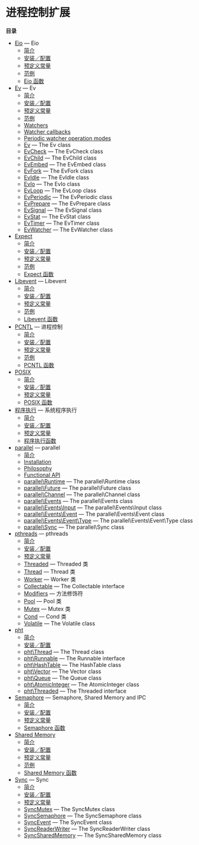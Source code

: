 进程控制扩展
============

**目录**

-   [Eio](/book/eio.html) — Eio
    -   [简介](/intro/eio.html)
    -   [安装／配置](/eio/setup.html)
    -   [预定义常量](/eio/constants.html)
    -   [范例](/eio/examples.html)
    -   [Eio 函数](/ref/eio.html)
-   [Ev](/book/ev.html) — Ev
    -   [简介](/intro/ev.html)
    -   [安装／配置](/ev/setup.html)
    -   [预定义常量](/ev/global/constants.html)
    -   [范例](/ev/examples.html)
    -   [Watchers](/ev/watchers.html)
    -   [Watcher callbacks](/ev/watcher-callbacks.html)
    -   [Periodic watcher operation modes](/ev/periodic-modes.html)
    -   [Ev](/class/ev.html) — The Ev class
    -   [EvCheck](/class/evcheck.html) — The EvCheck class
    -   [EvChild](/class/evchild.html) — The EvChild class
    -   [EvEmbed](/class/evembed.html) — The EvEmbed class
    -   [EvFork](/class/evfork.html) — The EvFork class
    -   [EvIdle](/class/evidle.html) — The EvIdle class
    -   [EvIo](/class/evio.html) — The EvIo class
    -   [EvLoop](/class/evloop.html) — The EvLoop class
    -   [EvPeriodic](/class/evperiodic.html) — The EvPeriodic class
    -   [EvPrepare](/class/evprepare.html) — The EvPrepare class
    -   [EvSignal](/class/evsignal.html) — The EvSignal class
    -   [EvStat](/class/evstat.html) — The EvStat class
    -   [EvTimer](/class/evtimer.html) — The EvTimer class
    -   [EvWatcher](/class/evwatcher.html) — The EvWatcher class
-   [Expect](/book/expect.html)
    -   [简介](/intro/expect.html)
    -   [安装／配置](/expect/setup.html)
    -   [预定义常量](/expect/constants.html)
    -   [范例](/expect/examples.html)
    -   [Expect 函数](/ref/expect.html)
-   [Libevent](/book/libevent.html) — Libevent
    -   [简介](/intro/libevent.html)
    -   [安装／配置](/libevent/setup.html)
    -   [预定义常量](/libevent/constants.html)
    -   [范例](/libevent/examples.html)
    -   [Libevent 函数](/ref/libevent.html)
-   [PCNTL](/book/pcntl.html) — 进程控制
    -   [简介](/intro/pcntl.html)
    -   [安装／配置](/pcntl/setup.html)
    -   [预定义常量](/pcntl/constants.html)
    -   [范例](/pcntl/examples.html)
    -   [PCNTL 函数](/ref/pcntl.html)
-   [POSIX](/book/posix.html)
    -   [简介](/intro/posix.html)
    -   [安装／配置](/posix/setup.html)
    -   [预定义常量](/posix/constants.html)
    -   [POSIX 函数](/ref/posix.html)
-   [程序执行](/book/exec.html) — 系统程序执行
    -   [简介](/intro/exec.html)
    -   [安装／配置](/exec/setup.html)
    -   [预定义常量](/exec/constants.html)
    -   [程序执行函数](/ref/exec.html)
-   [parallel](/book/parallel.html) — parallel
    -   [简介](/intro/parallel.html)
    -   [Installation](/parallel/setup.html)
    -   [Philosophy](/philosophy/parallel.html)
    -   [Functional API](/functional/parallel.html)
    -   [parallel\\Runtime](/class/parallel-runtime.html) — The
        parallel\\Runtime class
    -   [parallel\\Future](/class/parallel-future.html) — The
        parallel\\Future class
    -   [parallel\\Channel](/class/parallel-channel.html) — The
        parallel\\Channel class
    -   [parallel\\Events](/class/parallel-events.html) — The
        parallel\\Events class
    -   [parallel\\Events\\Input](/class/parallel-events-input.html) —
        The parallel\\Events\\Input class
    -   [parallel\\Events\\Event](/class/parallel-events-event.html) —
        The parallel\\Events\\Event class
    -   [parallel\\Events\\Event\\Type](/class/parallel-events-event-type.html)
        — The parallel\\Events\\Event\\Type class
    -   [parallel\\Sync](/class/parallel-sync.html) — The parallel\\Sync
        class
-   [pthreads](/book/pthreads.html) — pthreads
    -   [简介](/intro/pthreads.html)
    -   [安装／配置](/pthreads/setup.html)
    -   [预定义常量](/pthreads/constants.html)
    -   [Threaded](/class/threaded.html) — Threaded 类
    -   [Thread](/class/thread.html) — Thread 类
    -   [Worker](/class/worker.html) — Worker 类
    -   [Collectable](/class/collectable.html) — The Collectable
        interface
    -   [Modifiers](/pthreads/modifiers.html) — 方法修饰符
    -   [Pool](/class/pool.html) — Pool 类
    -   [Mutex](/class/mutex.html) — Mutex 类
    -   [Cond](/class/cond.html) — Cond 类
    -   [Volatile](/class/volatile.html) — The Volatile class
-   [pht](/book/pht.html)
    -   [简介](/intro/pht.html)
    -   [安装／配置](/pht/setup.html)
    -   [pht\\Thread](/class/pht-thread.html) — The Thread class
    -   [pht\\Runnable](/class/pht-runnable.html) — The Runnable
        interface
    -   [pht\\HashTable](/class/pht-hashtable.html) — The HashTable
        class
    -   [pht\\Vector](/class/pht-vector.html) — The Vector class
    -   [pht\\Queue](/class/pht-queue.html) — The Queue class
    -   [pht\\AtomicInteger](/class/pht-atomicinteger.html) — The
        AtomicInteger class
    -   [pht\\Threaded](/class/pht-threaded.html) — The Threaded
        interface
-   [Semaphore](/book/sem.html) — Semaphore, Shared Memory and IPC
    -   [简介](/intro/sem.html)
    -   [安装／配置](/sem/setup.html)
    -   [预定义常量](/sem/constants.html)
    -   [Semaphore 函数](/ref/sem.html)
-   [Shared Memory](/book/shmop.html)
    -   [简介](/intro/shmop.html)
    -   [安装／配置](/shmop/setup.html)
    -   [预定义常量](/shmop/constants.html)
    -   [范例](/shmop/examples.html)
    -   [Shared Memory 函数](/ref/shmop.html)
-   [Sync](/book/sync.html) — Sync
    -   [简介](/intro/sync.html)
    -   [安装／配置](/sync/setup.html)
    -   [预定义常量](/sync/constants.html)
    -   [SyncMutex](/class/syncmutex.html) — The SyncMutex class
    -   [SyncSemaphore](/class/syncsemaphore.html) — The SyncSemaphore
        class
    -   [SyncEvent](/class/syncevent.html) — The SyncEvent class
    -   [SyncReaderWriter](/class/syncreaderwriter.html) — The
        SyncReaderWriter class
    -   [SyncSharedMemory](/class/syncsharedmemory.html) — The
        SyncSharedMemory class

